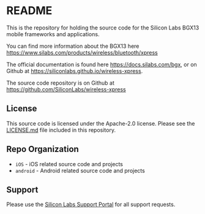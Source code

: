 README
======

This is the repository for holding the source code for the Silicon Labs BGX13
mobile frameworks and applications.

You can find more information about the BGX13 here
https://www.silabs.com/products/wireless/bluetooth/xpress

The official documentation is found here https://docs.silabs.com/bgx, or on
Github at https://siliconlabs.github.io/wireless-xpress.

The source code repository is on Github at
https://github.com/SiliconLabs/wireless-xpress

License
-------

This source code is licensed under the Apache-2.0 license. Please see the
[LICENSE.md](LICENSE.md) file included in this repository.

Repo Organization
-----------------

- `iOS` - iOS related source code and projects
- `android` - Android related source code and projects

Support
-------

Please use the [Silicon Labs Support Portal](https://www.silabs.com/support/)
for all support requests.
